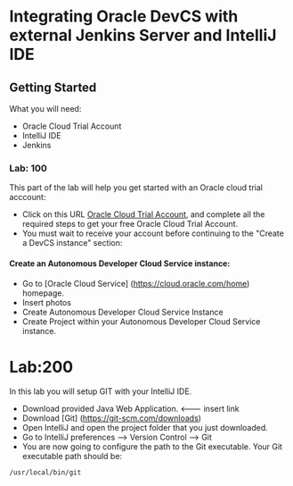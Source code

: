 # Integrating Oracle DevCS with external Jenkins Server and IntelliJ IDE

## Getting Started
What you will need:
* Oracle Cloud Trial Account
* IntelliJ IDE
* Jenkins

### Lab: 100
This part of the lab will help you get started with an Oracle cloud trial acccount:
* Click on this URL [Oracle Cloud Trial Account](https://myservices.us.oraclecloud.com/mycloud/signup?language=en&sourceType=:ex:tb:::RC_PDMK171128P00097:DevOps_HOL&SC=:ex:tb:::RC_PDMK171128P00097:DevOps_HOL&pcode=PDMK171128P00097), and complete all the required steps to get your free Oracle Cloud Trial Account.
* You must wait to receive your account before continuing to the "Create a DevCS instance" section:

#### Create an Autonomous Developer Cloud Service instance:
* Go to [Oracle Cloud Service] (https://cloud.oracle.com/home) homepage.
* Insert photos
* Create Autonomous Developer Cloud Service Instance
* Create Project within your Autonomous Developer Cloud Service instance.

# Lab:200
In this lab you will setup GIT with your IntelliJ IDE. 
* Download provided Java Web Application. <--- insert link
* Download [Git] (https://git-scm.com/downloads)
* Open IntelliJ and open the project folder that you just downloaded.
* Go to IntelliJ preferences --> Version Control --> Git
* You are now going to configure the path to the Git executable. Your Git executable path should be: 
```
/usr/local/bin/git
```









  


